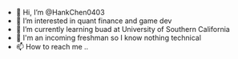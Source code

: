 - 👋 Hi, I’m @HankChen0403
- 👀 I’m interested in quant finance and game dev
- 🌱 I’m currently learning buad at University of Southern California
- 💞️ I'm an incoming freshman so I know nothing technical
- 📫 How to reach me ..

<!---
HankChen0403/HankChen0403 is a ✨ special ✨ repository because its `README.md` (this file) appears on your GitHub profile.
You can click the Preview link to take a look at your changes.
--->
